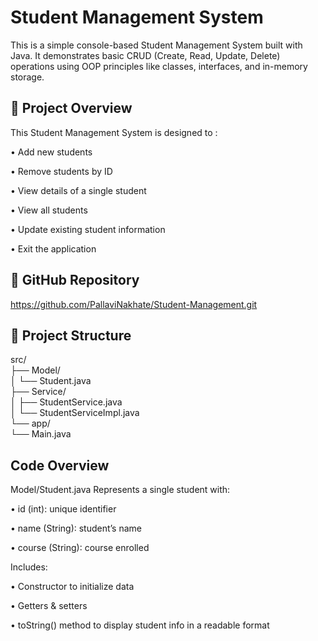 # Student Management System
This is a simple console-based Student Management System built with Java.
It demonstrates basic CRUD (Create, Read, Update, Delete) operations using OOP principles like classes, interfaces, and in-memory storage.

## 📌 Project Overview
This Student Management System is designed to : 

• Add new students 
 
• Remove students by ID  
 
• View details of a single student   
 
• View all students
 
• Update existing student information   
 
• Exit the application    

## 📎 GitHub Repository
https://github.com/PallaviNakhate/Student-Management.git

## 🚀 Project Structure
src/  
├── Model/  
│   └── Student.java  
├── Service/  
│   ├── StudentService.java  
│   └── StudentServiceImpl.java  
└── app/  
    └── Main.java  

 ## Code Overview
 Model/Student.java
Represents a single student with:

• id (int): unique identifier

• name (String): student’s name

• course (String): course enrolled

Includes:

• Constructor to initialize data

• Getters & setters

• toString() method to display student info in a readable format


